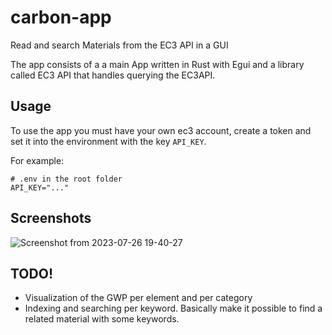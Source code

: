# carbon-app

Read and search Materials from the EC3 API in a GUI 

The app consists of a a main App written in Rust with Egui and a library called EC3 API that handles querying the EC3API.

## Usage 
To use the app you must have your own ec3 account, create a token and set it into the environment with the key  `API_KEY`.

For example:



```
# .env in the root folder
API_KEY="..."
```

## Screenshots

![Screenshot from 2023-07-26 19-40-27](https://github.com/andrsbtrg/carbon-app/assets/63083862/60e30e08-bb30-4463-ad84-67c0bd5d24c5)

## TODO!
- Visualization of the GWP per element and per category
- Indexing and searching per keyword. Basically make it possible to find a related material with some keywords.

